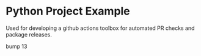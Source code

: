# Python Project Example

Used for developing a github actions toolbox for automated PR checks and package releases.

bump 13